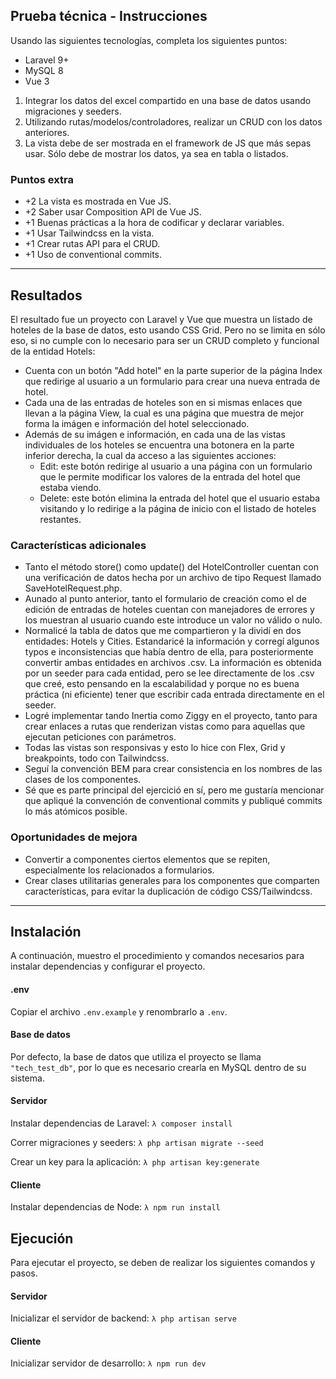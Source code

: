## Prueba técnica - Instrucciones

Usando las siguientes tecnologías, completa los siguientes puntos:

- Laravel 9+
- MySQL 8
- Vue 3

1. Integrar los datos del excel compartido en una base de datos usando migraciones y seeders.
2. Utilizando rutas/modelos/controladores, realizar un CRUD con los datos anteriores.
3. La vista debe de ser mostrada en el framework de JS que más sepas usar. Sólo debe de mostrar los datos, ya sea en tabla o listados.

### Puntos extra

- +2 La vista es mostrada en Vue JS.
- +2 Saber usar Composition API de Vue JS.
- +1 Buenas prácticas a la hora de codificar y declarar variables.
- +1 Usar Tailwindcss en la vista.
- +1 Crear rutas API para el CRUD.
- +1 Uso de conventional commits.

---

## Resultados

El resultado fue un proyecto con Laravel y Vue que muestra un listado de hoteles de la base de datos, esto usando CSS Grid. Pero no se limita en sólo eso, si no cumple con lo necesario para ser un CRUD completo y funcional de la entidad Hotels:

- Cuenta con un botón "Add hotel" en la parte superior de la página Index que redirige al usuario a un formulario para crear una nueva entrada de hotel.
- Cada una de las entradas de hoteles son en si mismas enlaces que llevan a la página View, la cual es una página que muestra de mejor forma la imágen e información del hotel seleccionado.
- Además de su imágen e información, en cada una de las vistas individuales de los hoteles se encuentra una botonera en la parte inferior derecha, la cual da acceso a las siguientes acciones:
  - Edit: este botón redirige al usuario a una página con un formulario que le permite modificar los valores de la entrada del hotel que estaba viendo.
  - Delete: este botón elimina la entrada del hotel que el usuario estaba visitando y lo redirige a la página de inicio con el listado de hoteles restantes.

### Características adicionales

- Tanto el método store() como update() del HotelController cuentan con una verificación de datos hecha por un archivo de tipo Request llamado SaveHotelRequest.php.
- Aunado al punto anterior, tanto el formulario de creación como el de edición de entradas de hoteles cuentan con manejadores de errores y los muestran al usuario cuando este introduce un valor no válido o nulo.
- Normalicé la tabla de datos que me compartieron y la dividí en dos entidades: Hotels y Cities. Estandaricé la información y corregí algunos typos e inconsistencias que había dentro de ella, para posteriormente convertir ambas entidades en archivos .csv. La información es obtenida por un seeder para cada entidad, pero se lee directamente de los .csv que creé, esto pensando en la escalabilidad y porque no es buena práctica (ni eficiente) tener que escribir cada entrada directamente en el seeder.
- Logré implementar tando Inertia como Ziggy en el proyecto, tanto para crear enlaces a rutas que renderizan vistas como para aquellas que ejecutan peticiones con parámetros.
- Todas las vistas son responsivas y esto lo hice con Flex, Grid y breakpoints, todo con Tailwindcss.
- Seguí la convención BEM para crear consistencia en los nombres de las clases de los componentes.
- Sé que es parte principal del ejercició en sí, pero me gustaría mencionar que apliqué la convención de conventional commits y publiqué commits lo más atómicos posible.

### Oportunidades de mejora

- Convertir a componentes ciertos elementos que se repiten, especialmente los relacionados a formularios.
- Crear clases utilitarias generales para los componentes que comparten características, para evitar la duplicación de código CSS/Tailwindcss.

---

## Instalación

A continuación, muestro el procedimiento y comandos necesarios para instalar dependencias y configurar el proyecto.

#### .env

Copiar el archivo `.env.example` y renombrarlo a `.env`.

#### Base de datos

Por defecto, la base de datos que utiliza el proyecto se llama `"tech_test_db"`, por lo que es necesario crearla en MySQL dentro de su sistema.

#### Servidor

Instalar dependencias de Laravel:
`λ composer install`

Correr migraciones y seeders:
`λ php artisan migrate --seed`

Crear un key para la aplicación:
`λ php artisan key:generate`

#### Cliente

Instalar dependencias de Node:
`λ npm run install`

## Ejecución

Para ejecutar el proyecto, se deben de realizar los siguientes comandos y pasos.

#### Servidor

Inicializar el servidor de backend:
`λ php artisan serve`

#### Cliente

Inicializar servidor de desarrollo:
`λ npm run dev`
